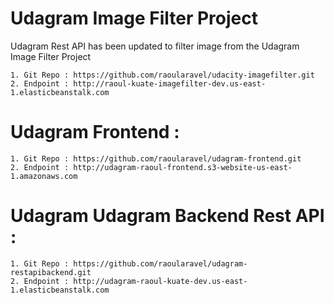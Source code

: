 # Udagram Image Filter Project
Udagram Rest API has been updated to filter image from the Udagram Image Filter Project 

    1. Git Repo : https://github.com/raoularavel/udacity-imagefilter.git
    2. Endpoint : http://raoul-kuate-imagefilter-dev.us-east-1.elasticbeanstalk.com

# Udagram Frontend :

    1. Git Repo : https://github.com/raoularavel/udagram-frontend.git
    2. Endpoint : http://udagram-raoul-frontend.s3-website-us-east-1.amazonaws.com
 
# Udagram Udagram Backend Rest API :

    1. Git Repo : https://github.com/raoularavel/udagram-restapibackend.git
    2. Endpoint : http://udagram-raoul-kuate-dev.us-east-1.elasticbeanstalk.com